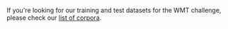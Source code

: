 
If you're looking for our training and test datasets for the WMT challenge, please check our [list of corpora](https://github.com/biomedical-translation-corpora/corpora). 
